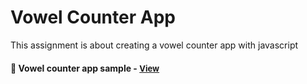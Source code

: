 
# Vowel Counter App

This assignment is about creating a vowel counter app with javascript

<h4>🔹 Vowel counter app sample - <a href="https://simonakom.github.io/vocals-counter/index.html" style="font-size:small;">View</a><h4>

